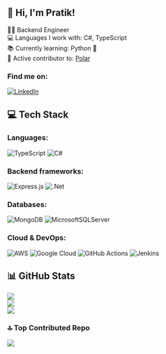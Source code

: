## 👋 Hi, I'm Pratik!

👨‍💻 Backend Engineer<br>
💻 Languages I work with: C#, TypeScript<br>
📚 Currently learning: Python 🐍<br>
🔧 Active contributor to: [Polar](https://github.com/polarsource/polar/pulls?q=is%3Apr+author%3Amagarpratik)<br>

### Find me on:
[![LinkedIn](https://img.shields.io/badge/LinkedIn-%230077B5.svg?logo=linkedin&logoColor=white)](https://www.linkedin.com/in/magarpratik/) 

## 💻 Tech Stack

### Languages:
![TypeScript](https://img.shields.io/badge/typescript-%23007ACC.svg?style=for-the-badge&logo=typescript&logoColor=white)
![C#](https://img.shields.io/badge/c%23-%23239120.svg?style=for-the-badge&logo=csharp&logoColor=white)

### Backend frameworks:
![Express.js](https://img.shields.io/badge/express.js-%23404d59.svg?style=for-the-badge&logo=express&logoColor=%2361DAFB)
![.Net](https://img.shields.io/badge/.NET-5C2D91?style=for-the-badge&logo=.net&logoColor=white)

### Databases:
![MongoDB](https://img.shields.io/badge/MongoDB-%234ea94b.svg?style=for-the-badge&logo=mongodb&logoColor=white)
![MicrosoftSQLServer](https://img.shields.io/badge/Microsoft%20SQL%20Server-CC2927?style=for-the-badge&logo=microsoft%20sql%20server&logoColor=white)

### Cloud & DevOps:
![AWS](https://img.shields.io/badge/AWS-%23FF9900.svg?style=for-the-badge&logo=amazon-aws&logoColor=white)
![Google Cloud](https://img.shields.io/badge/GoogleCloud-%234285F4.svg?style=for-the-badge&logo=google-cloud&logoColor=white)
![GitHub Actions](https://img.shields.io/badge/github%20actions-%232671E5.svg?style=for-the-badge&logo=githubactions&logoColor=white)
![Jenkins](https://img.shields.io/badge/jenkins-%232C5263.svg?style=for-the-badge&logo=jenkins&logoColor=white)

## 📊 GitHub Stats
![](https://github-readme-stats.vercel.app/api?username=magarpratik&theme=dark&hide_border=true&include_all_commits=true&count_private=true)<br/>
![](https://github-readme-streak-stats.herokuapp.com/?user=magarpratik&theme=dark&hide_border=true)<br/>
![](https://github-readme-stats.vercel.app/api/top-langs/?username=magarpratik&theme=dark&hide_border=true&include_all_commits=true&count_private=true&layout=compact)

### 🔝 Top Contributed Repo
![](https://github-contributor-stats.vercel.app/api?username=magarpratik&limit=5&theme=dark&combine_all_yearly_contributions=true)

<!-- Proudly created with GPRM ( https://gprm.itsvg.in ) -->
